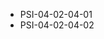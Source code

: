 <!--
    ATTENTION: This file was generated via gradle!
               Do NOT manually edit this file! Any such changes will be overwritten!
-->
* PSI-04-02-04-01
* PSI-04-02-04-02
